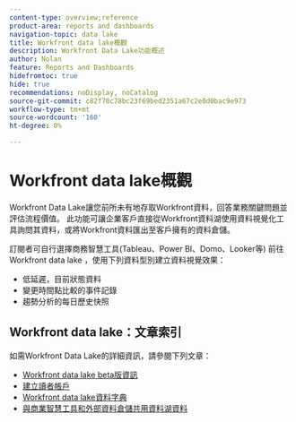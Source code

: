 ```yaml
---
content-type: overview;reference
product-area: reports and dashboards
navigation-topic: data lake
title: Workfront data lake概觀
description: Workfront Data Lake功能概述
author: Nolan
feature: Reports and Dashboards
hidefromtoc: true
hide: true
recommendations: noDisplay, noCatalog
source-git-commit: c82f70c78bc23f69bed2351a67c2e0d0bac9e973
workflow-type: tm+mt
source-wordcount: '160'
ht-degree: 0%

---
```


# Workfront data lake概觀

Workfront Data Lake讓您前所未有地存取Workfront資料，回答業務關鍵問題並評估流程價值。 此功能可讓企業客戶直接從Workfront資料湖使用資料視覺化工具詢問其資料，或將Workfront資料匯出至客戶擁有的資料倉儲。

訂閱者可自行選擇商務智慧工具(Tableau、Power BI、Domo、Looker等) 前往Workfront data lake ，使用下列資料型別建立資料視覺效果：

* 低延遲，目前狀態資料
* 變更時間點比較的事件記錄
* 趨勢分析的每日歷史快照

## Workfront data lake：文章索引

如需Workfront Data Lake的詳細資訊，請參閱下列文章：

* [Workfront data lake beta版資訊](/help/quicksilver/product-announcements/betas/data-lake-beta/data-lake-beta-information.md)
* [建立讀者帳戶](/help/quicksilver/reports-and-dashboards/data-lake/create-a-reader-account.md)
* [Workfront data lake資料字典](/help/quicksilver/reports-and-dashboards/data-lake/data-dictionary.md)
* [與商業智慧工具和外部資料倉儲共用資料湖資料](/help/quicksilver/reports-and-dashboards/data-lake/share-data-externally.md)
<!-- * [Basic Workfront data lake query examples](/help/quicksilver/reports-and-dashboards/data-lake/basic-query-examples.md) -->
